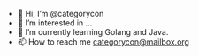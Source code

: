 - 👋 Hi, I’m @categorycon
- 👀 I’m interested in ...
- 🌱 I’m currently learning Golang and Java.
- 📫 How to reach me categorycon@mailbox.org

<!---
categorycon/categorycon is a ✨ special ✨ repository because its `README.md` (this file) appears on your GitHub profile.
You can click the Preview link to take a look at your changes.
--->

